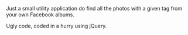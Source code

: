 Just a small utility application do find all the photos with a given tag from your own Facebook albums.

Ugly code, coded in a hurry using jQuery.
